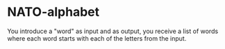 # NATO-alphabet
You introduce a "word" as input and as output, you receive a list of words where each word starts with each of the letters from the input.
